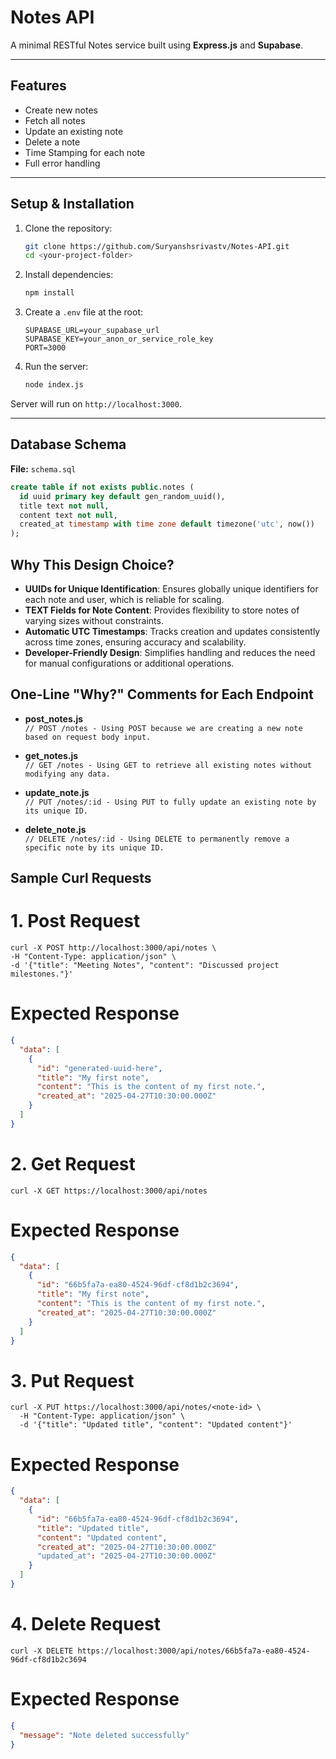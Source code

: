 # Notes API

A minimal RESTful Notes service built using **Express.js** and **Supabase**.

---

## Features

- Create new notes
- Fetch all notes
- Update an existing note
- Delete a note
- Time Stamping for each note
- Full error handling

---

##  Setup & Installation

1. Clone the repository:

    ```bash
    git clone https://github.com/Suryanshsrivastv/Notes-API.git
    cd <your-project-folder>
    ```

2. Install dependencies:

    ```bash
    npm install
    ```

3. Create a `.env` file at the root:

    ```env
    SUPABASE_URL=your_supabase_url
    SUPABASE_KEY=your_anon_or_service_role_key
    PORT=3000
    ```

4. Run the server:

    ```bash
    node index.js
    ```

Server will run on `http://localhost:3000`.

---

##  Database Schema

**File:** `schema.sql`

```sql
create table if not exists public.notes (
  id uuid primary key default gen_random_uuid(),
  title text not null,
  content text not null,
  created_at timestamp with time zone default timezone('utc', now())
);
```

## Why This Design Choice?

- **UUIDs for Unique Identification**: Ensures globally unique identifiers for each note and user, which is reliable for scaling.
- **TEXT Fields for Note Content**: Provides flexibility to store notes of varying sizes without constraints.
- **Automatic UTC Timestamps**: Tracks creation and updates consistently across time zones, ensuring accuracy and scalability.
- **Developer-Friendly Design**: Simplifies handling and reduces the need for manual configurations or additional operations.


## One-Line "Why?" Comments for Each Endpoint

- **post_notes.js**  
  `// POST /notes - Using POST because we are creating a new note based on request body input.`

- **get_notes.js**  
  `// GET /notes - Using GET to retrieve all existing notes without modifying any data.`

- **update_note.js**  
  `// PUT /notes/:id - Using PUT to fully update an existing note by its unique ID.`

- **delete_note.js**  
  `// DELETE /notes/:id - Using DELETE to permanently remove a specific note by its unique ID.`

## Sample Curl Requests

# 1. Post Request
``` curl
curl -X POST http://localhost:3000/api/notes \
-H "Content-Type: application/json" \
-d '{"title": "Meeting Notes", "content": "Discussed project milestones."}'
```

# Expected Response
```json
{
  "data": [
    {
      "id": "generated-uuid-here",
      "title": "My first note",
      "content": "This is the content of my first note.",
      "created_at": "2025-04-27T10:30:00.000Z"
    }
  ]
}
```
# 2. Get Request
```curl
curl -X GET https://localhost:3000/api/notes
```

# Expected Response
```json
{
  "data": [
    {
      "id": "66b5fa7a-ea80-4524-96df-cf8d1b2c3694",
      "title": "My first note",
      "content": "This is the content of my first note.",
      "created_at": "2025-04-27T10:30:00.000Z"
    }
  ]
}
```

# 3. Put Request
```curl
curl -X PUT https://localhost:3000/api/notes/<note-id> \
  -H "Content-Type: application/json" \
  -d '{"title": "Updated title", "content": "Updated content"}'
```
# Expected Response
```json
{
  "data": [
    {
      "id": "66b5fa7a-ea80-4524-96df-cf8d1b2c3694",
      "title": "Updated title",
      "content": "Updated content",
      "created_at": "2025-04-27T10:30:00.000Z"
      "updated_at": "2025-04-27T10:30:00.000Z"
    }
  ]
}
```
# 4. Delete Request
```curl
curl -X DELETE https://localhost:3000/api/notes/66b5fa7a-ea80-4524-96df-cf8d1b2c3694
```

# Expected Response
```json
{
  "message": "Note deleted successfully"
}
```


